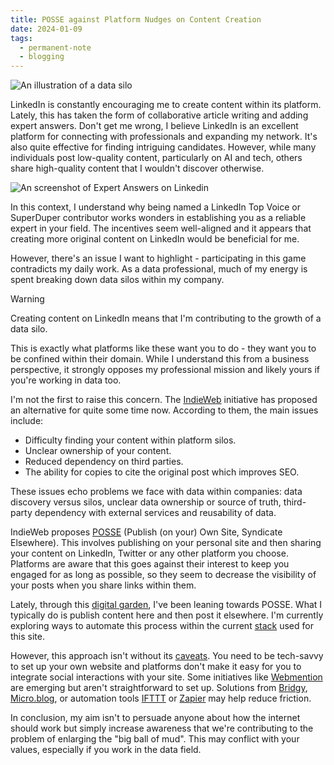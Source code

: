 ```yaml
---
title: POSSE against Platform Nudges on Content Creation
date: 2024-01-09
tags:
  - permanent-note
  - blogging
---
```

![An illustration of a data silo](data-silo.png)

LinkedIn is constantly encouraging me to create content within its platform. Lately, this has taken the form of collaborative article writing and adding expert answers. Don't get me wrong, I believe LinkedIn is an excellent platform for connecting with professionals and expanding my network. It's also quite effective for finding intriguing candidates. However, while many individuals post low-quality content, particularly on AI and tech, others share high-quality content that I wouldn't discover otherwise.

![An screenshot of Expert Answers on Linkedin](Screenshot%202024-01-09%20at%2011.16.56.png)

In this context, I understand why being named a LinkedIn Top Voice or SuperDuper contributor works wonders in establishing you as a reliable expert in your field. The incentives seem well-aligned and it appears that creating more original content on LinkedIn would be beneficial for me.

However, there's an issue I want to highlight - participating in this game contradicts my daily work. As a data professional, much of my energy is spent breaking down data silos within my company.

> [!warning]
> Creating content on LinkedIn means that I'm contributing to the growth of a data silo.

This is exactly what platforms like these want you to do - they want you to be confined within their domain. While I understand this from a business perspective, it strongly opposes my professional mission and likely yours if you're working in data too.

I'm not the first to raise this concern. The [IndieWeb](https://indieweb.org/) initiative has proposed an alternative for quite some time now. According to them, the main issues include:

- Difficulty finding your content within platform silos.
- Unclear ownership of your content.
- Reduced dependency on third parties.
- The ability for copies to cite the original post which improves SEO.

These issues echo problems we face with data within companies: data discovery versus silos, unclear data ownership or source of truth, third-party dependency with external services and reusability of data.

IndieWeb proposes [POSSE](https://indieweb.org/POSSE) (Publish (on your) Own Site, Syndicate Elsewhere). This involves publishing on your personal site and then sharing your content on LinkedIn, Twitter or any other platform you choose. Platforms are aware that this goes against their interest to keep you engaged for as long as possible, so they seem to decrease the visibility of your posts when you share links within them.

Lately, through this [digital garden](mocs/digital-garden.md), I've been leaning towards POSSE. What I typically do is publish content here and then post it elsewhere. I'm currently exploring ways to automate this process within the current [stack](My%20workflow%20for%20my%20public%20second%20brain.md) used for this site.

However, this approach isn't without its [caveats](https://www.theverge.com/2023/10/23/23928550/posse-posting-activitypub-standard-twitter-tumblr-mastodon). You need to be tech-savvy to set up your own website and platforms don't make it easy for you to integrate social interactions with your site. Some initiatives like [Webmention](https://www.w3.org/TR/webmention/#authorsnote-p-1) are emerging but aren't straightforward to set up. Solutions from [Bridgy](https://brid.gy/about), [Micro.blog](https://micro.blog/), or automation tools [IFTTT](https://ifttt.com/) or [Zapier](https://zapier.com/) may help reduce friction.

In conclusion, my aim isn't to persuade anyone about how the internet should work but simply increase awareness that we're contributing to the problem of enlarging the "big ball of mud". This may conflict with your values, especially if you work in the data field.

